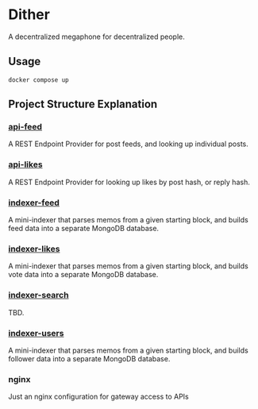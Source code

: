 # Dither

A decentralized megaphone for decentralized people.

## Usage

```
docker compose up
```

## Project Structure Explanation

### [api-feed](./packages/api-feed/README.md)

A REST Endpoint Provider for post feeds, and looking up individual posts.

### [api-likes](./packages/api-likes/README.md)

A REST Endpoint Provider for looking up likes by post hash, or reply hash.

### [indexer-feed](./packages/indexer-feed/README.md)

A mini-indexer that parses memos from a given starting block, and builds feed data into a separate MongoDB database.

### [indexer-likes](./packages/indexer-likes/README.md)

A mini-indexer that parses memos from a given starting block, and builds vote data into a separate MongoDB database.

### [indexer-search](./packages/indexer-search/README.md)

TBD.

### [indexer-users](./packages/indexer-users/README.md)

A mini-indexer that parses memos from a given starting block, and builds follower data into a separate MongoDB database.

### nginx

Just an nginx configuration for gateway access to APIs